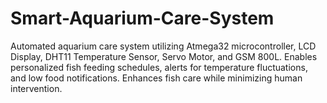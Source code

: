 # Smart-Aquarium-Care-System
Automated aquarium care system utilizing Atmega32 microcontroller, LCD Display, DHT11 Temperature Sensor, Servo Motor, and GSM 800L. Enables personalized fish feeding schedules, alerts for temperature fluctuations, and low food notifications. Enhances fish care while minimizing human intervention.
